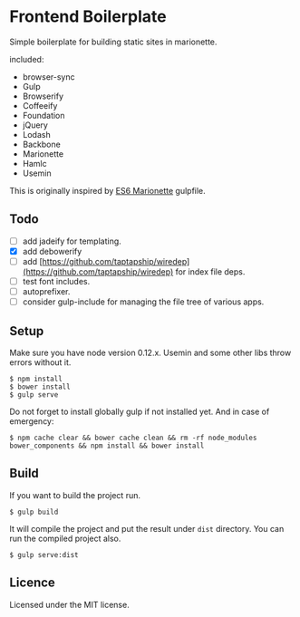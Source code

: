 # Frontend Boilerplate

Simple boilerplate for building static sites in marionette.

included:

- browser-sync
- Gulp
- Browserify
- Coffeeify
- Foundation
- jQuery
- Lodash
- Backbone
- Marionette
- Hamlc
- Usemin

This is originally inspired by [ES6 Marionette](https://github.com/abiee/es6-marionette) gulpfile.

## Todo

- [ ] add jadeify for templating.
- [x] add debowerify
- [ ] add [https://github.com/taptapship/wiredep](https://github.com/taptapship/wiredep) for index file deps.
- [ ] test font includes.
- [ ] autoprefixer.
- [ ] consider gulp-include for managing the file tree of various apps.

## Setup

Make sure you have node version 0.12.x.  Usemin and some other libs throw errors without it.

~~~
$ npm install
$ bower install
$ gulp serve
~~~

Do not forget to install globally gulp if not installed yet.  And in case of emergency:

~~~
$ npm cache clear && bower cache clean && rm -rf node_modules bower_components && npm install && bower install
~~~

## Build

If you want to build the project run.

~~~
$ gulp build
~~~

It will compile the project and put the result under `dist` directory. You can run the compiled project also.

~~~
$ gulp serve:dist
~~~

## Licence

Licensed under the MIT license.
